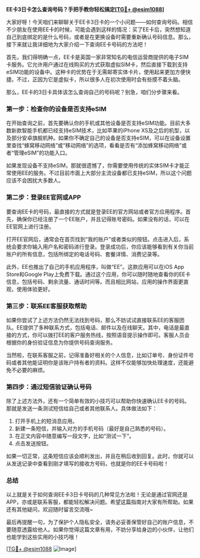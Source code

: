 **EE卡3日卡怎么查询号码？手把手教你轻松搞定[[TG💪+ @esim1088](https://t.me/s/esim1088)]**

大家好呀！今天咱们来聊聊关于EE卡3日卡的一个小问题——如何查询号码。相信不少朋友在使用EE卡的时候，可能会遇到这样的情况：买了EE卡后，突然想知道自己到底绑定的是什么号码，或者是在更换设备时需要重新确认号码信息。那么，接下来就让我详细地为大家介绍一下查询EE卡号码的方法吧！

首先，我们得明确一点，EE卡是英国一家非常知名的电信运营商提供的电子SIM卡服务。它允许用户通过在线购买的方式获取虚拟SIM卡，然后直接下载到支持eSIM功能的设备中。这种卡的优势在于无需邮寄实体卡片，使用起来更加方便快捷。不过，正因为它是虚拟卡，所以很多人在初次使用时会有些摸不着头脑。

那么，EE卡的3日卡具体该怎么查询自己的号码呢？别急，咱们分步骤来看。

### **第一步：检查你的设备是否支持eSIM**
在开始查询之前，首先要确认你的手机或其他设备是否支持eSIM功能。目前大多数新款智能手机都已经支持eSIM技术，比如苹果的iPhone XS及之后的机型，以及部分安卓旗舰机种。如果你不确定自己的设备是否支持eSIM，可以在设备设置里查找“蜂窝移动网络”或“移动网络”的选项，看看是否有“添加蜂窝移动网络”或者“管理eSIM”的功能入口。

如果发现设备不支持eSIM，那就很遗憾了，你需要使用传统的实体SIM卡才能正常使用EE的服务。不过目前市面上大部分主流设备都已支持eSIM，所以这个问题应该不会困扰大多数人。

### **第二步：登录EE官网或APP**
要查询EE卡的号码，最直接的方式就是登录EE的官方网站或者官方应用程序。首先，确保你已经注册了一个EE账户，并且记得账号密码。如果没有的话，可以在EE官网上进行注册。

打开EE官网后，通常会在首页找到“我的账户”或者类似的按钮。点击进入后，系统会要求你输入用户名和密码进行登录。登录成功后，你应该能够看到有关你当前账户的所有信息，包括所绑定的电话号码、套餐详情、消费记录等。

此外，EE也推出了自己的手机应用程序，叫做“EE”。这款应用可以在iOS App Store和Google Play上免费下载。通过这个应用，你可以随时随地查看你的EE卡信息，包括号码、剩余流量、通话时间等。而且相比网站，应用的操作界面更直观，使用体验更好。

### **第三步：联系EE客服获取帮助**
如果你尝试了上述方法仍然无法找到号码，那么不妨试试直接联系EE的客服团队。EE提供了多种联系方式，包括电话、邮件以及在线聊天。其中，电话是最直接的方式，你可以拨打EE的客户服务热线，按照语音提示操作即可。客服人员会根据你的身份验证信息为你提供号码查询服务。

当然啦，在联系客服之前，记得准备好相关的个人信息，比如订单号、身份证件号码或者其他能证明你是该账户持有者的资料。这样不仅能够加快处理速度，还能避免不必要的麻烦。

### **第四步：通过短信验证确认号码**
除了上述方法外，还有一个简单有效的小技巧可以帮助你快速确认EE卡的号码。那就是发送一条测试短信给自己或者其他联系人。具体做法如下：

1. 打开手机上的短消息应用。
2. 新建一条短信，并输入对方的手机号码（最好是自己熟悉的号码）。
3. 在正文内容中随意编写一段文字，比如“测试一下”。
4. 点击发送按钮。

如果一切正常，这条短信应该会顺利发出，并且在稍后收到回复。此时，你就可以从发送记录中查看到刚才填写的接收方号码，也就是你的EE卡号码啦！

### **总结**
以上就是关于如何查询EE卡3日卡号码的几种常见方法啦！无论是通过官网还是APP，亦或是联系客服，都能轻松解决问题。希望这篇指南对大家有所帮助。如果还有其他疑问，欢迎随时留言交流哦~

最后再提醒一句，为了保护个人隐私安全，请务必妥善保管好自己的账户信息，不要随意透露给他人。如果你觉得这篇文章有用，不妨分享给身边的小伙伴，让他们也能学到这些实用的小技巧哦！

[[TG💪+ @esim1088](https://t.me/s/esim1088) ![Image](https://i.postimg.cc/4NQfJmqS/Snipaste-2025-05-13-00-14-12.png)]